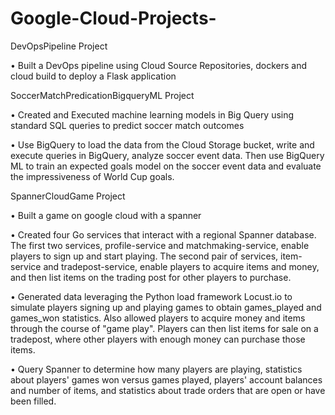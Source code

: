 # Google-Cloud-Projects-

DevOpsPipeline Project

•	Built a DevOps pipeline using Cloud Source Repositories, dockers and cloud build to deploy a Flask application

SoccerMatchPredicationBigqueryML Project

•	Created and Executed machine learning models in Big Query using standard SQL queries to predict soccer match outcomes

•	Use BigQuery to load the data from the Cloud Storage bucket, write and execute queries in BigQuery, analyze soccer event data. Then use BigQuery ML to train an expected goals model on the soccer event data and evaluate the impressiveness of World Cup goals.

SpannerCloudGame Project

•	Built a game on google cloud with a spanner

•	Created four Go services that interact with a regional Spanner database. The first two services, profile-service and matchmaking-service, enable players to sign up and start playing. The second pair of services, item-service and tradepost-service, enable players to acquire items and money, and then list items on the trading post for other players to purchase.

•	Generated data leveraging the Python load framework Locust.io to simulate players signing up and playing games to obtain games_played and games_won statistics. Also allowed players to acquire money and items through the course of "game play". Players can then list items for sale on a tradepost, where other players with enough money can purchase those items.

•	Query Spanner to determine how many players are playing, statistics about players' games won versus games played, players' account balances and number of items, and statistics about trade orders that are open or have been filled.

